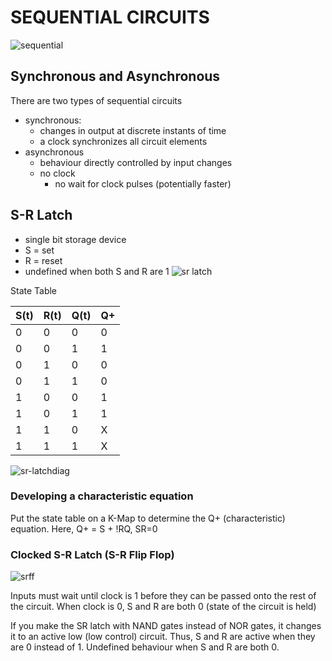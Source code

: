 # SEQUENTIAL CIRCUITS

![sequential](sequential.png)

## Synchronous and Asynchronous
There are two types of sequential circuits
- synchronous:
  - changes in output at discrete instants of time
  - a clock synchronizes all circuit elements
- asynchronous
  - behaviour directly controlled by input changes
  - no clock
    - no wait for clock pulses (potentially faster)

## S-R Latch
- single bit storage device
- S = set
- R = reset
- undefined when both S and R are 1
![sr latch](sr_latch.png)

State Table

S(t) | R(t) | Q(t) | Q+
---|---|---|---
0 | 0 | 0 | 0
0 | 0 | 1 | 1
0 | 1 | 0 | 0
0 | 1 | 1 | 0
1 | 0 | 0 | 1
1 | 0 | 1 | 1
1 | 1 | 0 | X
1 | 1 | 1 | X

![sr-latchdiag](sr-latchdiag.png)

### Developing a characteristic equation
Put the state table on a K-Map to determine the Q+ (characteristic) equation. Here, Q+ = S + !RQ, SR=0

### Clocked S-R Latch (S-R Flip Flop)
![srff](srff.png)

Inputs must wait until clock is 1 before they can be passed onto the rest of the circuit. When clock is 0, S and R are both 0 (state of the circuit is held)

If you make the SR latch with NAND gates instead of NOR gates, it changes it to an active low (low control) circuit. Thus, S and R are active when they are 0 instead of 1. Undefined behaviour when S and R are both 0.
